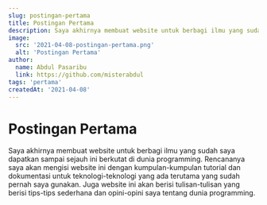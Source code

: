 ```yaml
---
slug: postingan-pertama
title: Postingan Pertama
description: Saya akhirnya membuat website untuk berbagi ilmu yang sudah saya dapatkan sampai sejauh ini berkutat di dunia programming.
image:
  src: '2021-04-08-postingan-pertama.png'
  alt: 'Postingan Pertama'
author:
  name: Abdul Pasaribu
  link: https://github.com/misterabdul
tags: 'pertama'
createdAt: '2021-04-08'
---
```


# Postingan Pertama

Saya akhirnya membuat website untuk berbagi ilmu yang sudah saya dapatkan sampai sejauh ini berkutat di dunia programming. Rencananya saya akan mengisi website ini dengan kumpulan-kumpulan tutorial dan dokumentasi untuk teknologi-teknologi yang ada terutama yang sudah pernah saya gunakan. Juga website ini akan berisi tulisan-tulisan yang berisi tips-tips sederhana dan opini-opini saya tentang dunia programming.
